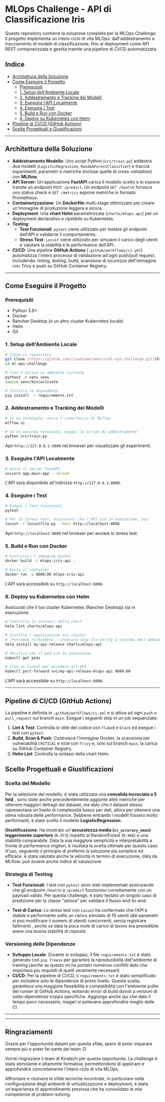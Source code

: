 # MLOps Challenge - API di Classificazione Iris
Questo repository contiene la soluzione completa per la MLOps Challenge. Il progetto implementa un intero ciclo di vita MLOps: dall'addestramento e tracciamento di modelli di classificazione, fino al deployment come API REST containerizzata e gestita tramite una pipeline di CI/CD automatizzata.

## Indice

- [Architettura della Soluzione](#architettura-della-soluzione)
- [Come Eseguire il Progetto](#come-eseguire-il-progetto)
  - [Prerequisiti](#prerequisiti)
  - [1. Setup dell'Ambiente Locale](#1-setup-dellambiente-locale)
  - [2. Addestramento e Tracking dei Modelli](#2-addestramento-e-tracking-dei-modelli)
  - [3. Eseguire l'API Localmente](#3-eseguire-lapi-localmente)
  - [4. Eseguire i Test](#4-eseguire-i-test)
  - [5. Build e Run con Docker](#5-build-e-run-con-docker)
  - [6. Deploy su Kubernetes con Helm](#6-deploy-su-kubernetes-con-helm)
- [Pipeline di CI/CD (GitHub Actions)](#pipeline-di-cicd-github-actions)
- [Scelte Progettuali e Giustificazioni](#scelte-progettuali-e-giustificazioni)

---

## Architettura della Soluzione

- **Addestramento Modello**: Uno script Python (`src/train.py`) addestra due modelli (`LogisticRegression`, `RandomForestClassifier`) e traccia esperimenti, parametri e metriche (incluse quelle di cross-validation) con **MLflow**.
- **API Server**: Un'applicazione **FastAPI** carica il modello scelto e lo espone tramite un endpoint `POST /predict`. Un endpoint `GET /health` fornisce uno status check e `GET /metrics` espone metriche in formato Prometheus.
- **Containerizzazione**: Un **Dockerfile** multi-stage ottimizzato per creare un'immagine di produzione leggera e sicura.
- **Deployment**: Una **chart Helm** parametrizzata (`charts/mlops-api`) per un deployment declarativo e ripetibile su Kubernetes.
- **Testing**:
  - **Test Funzionali**: `pytest` viene utilizzato per testare gli endpoint dell'API e validarne il comportamento.
  - **Stress Test**: `Locust` viene utilizzato per simulare il carico degli utenti e valutare la stabilità e le performance dell'API.
- **CI/CD**: Una pipeline **GitHub Actions** (`.github/workflows/ci.yml`) automatizza l'intero processo di validazione ad ogni push/pull request, includendo: linting, testing, build, scansione di sicurezza dell'immagine con Trivy e push su GitHub Container Registry.

---

## Come Eseguire il Progetto

### Prerequisiti

- Python 3.9+
- Docker
- Rancher Desktop (o un altro cluster Kubernetes locale)
- Helm
- Git

### 1. Setup dell'Ambiente Locale

```bash
# Clona il repository
git clone [https://github.com/claudiomoramarco/ml-ops-challenge.git](https://github.com/claudiomoramarco/ml-ops-challenge.git)
cd ml-ops-challenge

# Crea e attiva un ambiente virtuale
python3 -m venv venv
source venv/bin/activate

# Installa le dipendenze
pip install -r requirements.txt
```

### 2. Addestramento e Tracking dei Modelli

```bash
# In un terminale, avvia l'interfaccia di MLflow
mlflow ui

# In un secondo terminale, esegui lo script di addestramento
python src/train.py
```
Apri `http://127.0.0.1:5000` nel browser per visualizzare gli esperimenti.

### 3. Eseguire l'API Localmente

```bash
# Avvia il server FastAPI
uvicorn app.main:app --reload
```
L'API sarà disponibile all'indirizzo `http://127.0.0.1:8000`.

### 4. Eseguire i Test

```bash
# Esegui i test funzionali
pytest

# Per lo stress test, assicurati che l'API sia in esecuzione, poi:
locust -f locustfile.py --host http://localhost:8000
```
Apri `http://localhost:8089` nel browser per avviare lo stress test.

### 5. Build e Run con Docker

```bash
# Costruisci l'immagine Docker
docker build -t mlops-iris-api .

# Avvia il container
docker run -p 8080:80 mlops-iris-api
```
L'API sarà accessibile su `http://localhost:8080`.

### 6. Deploy su Kubernetes con Helm

Assicurati che il tuo cluster Kubernetes (Rancher Desktop) sia in esecuzione.

```bash
# Controlla la sintassi della chart
helm lint charts/mlops-api

# Installa l'applicazione sul cluster
# (Potrebbe richiedere --insecure-skip-tls-verify a seconda dell'ambiente)
helm install my-api-release charts/mlops-api

# Verifica che il pod sia in esecuzione
kubectl get pods

# Crea un tunnel per accedere all'API
kubectl port-forward svc/my-api-release-mlops-api 8080:80
```
L'API sarà accessibile su `http://localhost:8080`.

---

## Pipeline di CI/CD (GitHub Actions)

La pipeline è definita in `.github/workflows/ci.yml` e si attiva ad ogni `push` o `pull_request` sul branch `main`. Esegue i seguenti step in un job sequenziale:
1.  **Lint & Test**: Controlla lo stile del codice con `flake8` e `black` ed esegue i test con `pytest`.
2.  **Build, Scan & Push**: Costruisce l'immagine Docker, la scansiona per vulnerabilità `CRITICAL` e `HIGH` con `Trivy` e, solo sul branch `main`, la carica su GitHub Container Registry.
3.  **Helm Lint**: Controlla la sintassi della chart Helm.


## Scelte Progettuali e Giustificazioni

### Scelta del Modello

Per la selezione del modello, è stata utilizzata una **convalida incrociata a 5 fold** , sono state anche precedentemente aggiunte altre metriche per ottenere maggiori dettagli dal dataset, ma dato che il dataset stesso rapresentava un livello di complessità basso per dati, allora per ottenere una stima robusta delle performance. Sebbene entrambi i modelli fossero molto performanti, è stato scelto il modello **LogisticRegression**.

**Giustificazione**: Ha mostrato un'**accuratezza media (`cv_accuracy_mean`) leggermente superiore** (`0.973`) rispetto al RandomForest (`0.966`) e una stabilità comparabile. Data la sua maggiore semplicità e interpretabilità a fronte di performance migliori, è risultata la scelta ottimale per questo caso d'uso, seguendo il principio di preferire la soluzione più semplice ed efficace. è stata valutata anche la velocità in termini di esecuzione, data da MLflow. può essere anche indice di valutazione

### Strategia di Testing

- **Test Funzionali**: I test con `pytest` sono stati implementati assicurando che gli endpoint `/health` e `/predict` funzionino correttamente con un payload valido. Per questa challenge, è stato testato un singolo caso di predizione per la classe "setosa" per validare il flusso end-to-end.

- **Test di Carico**: Lo stress test con `Locust` ha confermato che l'API è stabile e performante sotto un carico simulato di 10 utenti (dai parametri si puo modificare il numero di utenti) concorrenti, senza registrare fallimenti , anche se data la poca mole di carico di lavoro era prevedibile avere una buona stabilità di risposta

### Versioning delle Dipendenze

- **Sviluppo Locale**: Durante lo sviluppo, il file `requirements.txt` è stato generato con `pip freeze` per garantire la riproducibilità dell'ambiente di training.(anche se questo mi ha portato numerosi conflitti dato che importava piu requisiti di quelli veramente necessari)
- **CI/CD**: Per la pipeline di CI/CD, il `requirements.txt` è stato semplificato per includere solo le dipendenze di primo livello. Questa scelta garantisce una maggiore flessibilità e compatibilità con l'ambiente pulito del runner di GitHub Actions, evitando errori di build dovuti a versioni di sotto-dipendenze troppo specifiche. Aggiungo anche qui che dato il tempo poco necessario, magari si potevano approfondire meglio delle CI.

---


---

## Ringraziamenti

Grazie per l'opportunità datami per questa sfida, spero di poter imparare sempre più e poter far parte del team :D

Vorrei ringraziare il team di Kiratech per questa opportunità. La challenge è stata stimolante e altamente formativa, permettendomi di applicare e approfondire concretamente l'intero ciclo di vita MLOps.

Affrontare e risolvere le sfide tecniche incontrate, in particolare nella configurazione degli ambienti di virtualizzazione e deployment, è stata un'esperienza di apprendimento preziosa che ha consolidato le mie competenze di problem-solving.

